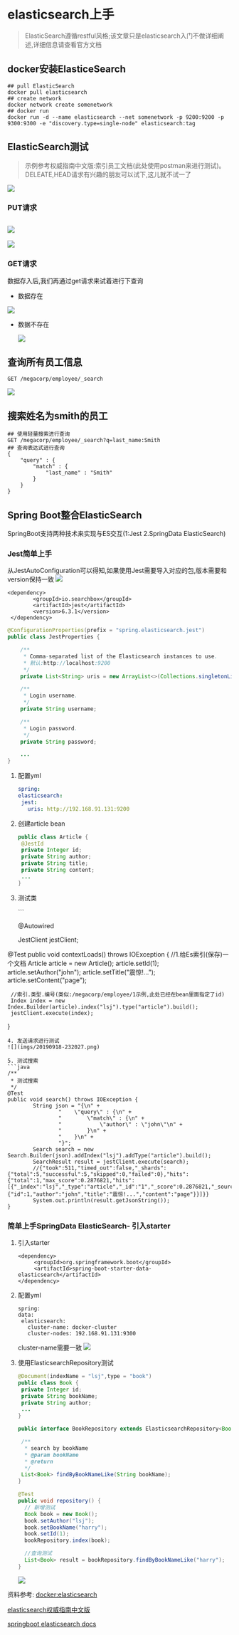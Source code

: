 # elasticsearch上手

> ElasticSearch遵循restful风格;该文章只是elasticsearch入门不做详细阐述,详细信息请查看官方文档

## docker安装ElasticeSearch

```text
## pull ElasticSearch
docker pull elasticsearch
## create network
docker network create somenetwork
## docker run
docker run -d --name elasticsearch --net somenetwork -p 9200:9200 -p 9300:9300 -e "discovery.type=single-node" elasticsearch:tag
```

## ElasticSearch测试

> 示例参考权威指南中文版:索引员工文档\(此处使用postman来进行测试\)。 DELEATE,HEAD请求有兴趣的朋友可以试下,这儿就不试一了

![](../.gitbook/assets/20190917-221901.png)

### PUT请求

## ![](../.gitbook/assets/20190917-220859.png)

![](../.gitbook/assets/20190917-220734.png)

### GET请求

数据存入后,我们再通过get请求来试着进行下查询

* 数据存在

![](../.gitbook/assets/20190917-221513.png)

* 数据不存在

  ![](../.gitbook/assets/20190917-221637.png)

## 查询所有员工信息

```text
GET /megacorp/employee/_search
```

![](../.gitbook/assets/20190917-222607.png)

## 搜索姓名为smith的员工

```text
## 使用轻量搜索进行查询
GET /megacorp/employee/_search?q=last_name:Smith
## 查询表达式进行查询
{
    "query" : {
        "match" : {
            "last_name" : "Smith"
        }
    }
}
```

## Spring Boot整合ElasticSearch

SpringBoot支持两种技术来实现与ES交互\(1:Jest 2.SpringData ElasticSearch\)

### Jest简单上手

从JestAutoConfiguration可以得知,如果使用Jest需要导入对应的包,版本需要和version保持一致 ![](../.gitbook/assets/20190918-224035.png)

```markup
<dependency>
        <groupId>io.searchbox</groupId>
        <artifactId>jest</artifactId>
        <version>6.3.1</version>
 </dependency>
```

```java
@ConfigurationProperties(prefix = "spring.elasticsearch.jest")
public class JestProperties {

    /**
     * Comma-separated list of the Elasticsearch instances to use.
     * 默认:http://localhost:9200
     */
    private List<String> uris = new ArrayList<>(Collections.singletonList("http://localhost:9200"));

    /**
     * Login username.
     */
    private String username;

    /**
     * Login password.
     */
    private String password;

    ...
}
```

1. 配置yml

   ```yaml
   spring:
   elasticsearch:
    jest:
      uris: http://192.168.91.131:9200
   ```

2. 创建article bean

   ```java
   public class Article {
    @JestId
    private Integer id;
    private String author;
    private String title;
    private String content;
    ...
   }
   ```

3. 测试类

   \`\`\`

   @Autowired

   JestClient jestClient;

@Test public void contextLoads\(\) throws IOException { //1.给Es索引\(保存\)一个文档 Article article = new Article\(\); article.setId\(1\); article.setAuthor\("john"\); article.setTitle\("震惊!..."\); article.setContent\("page"\);

```text
 //索引.类型.编号(类似:/megacorp/employee/1示例,此处已经在bean里面指定了id)
 Index index = new Index.Builder(article).index("lsj").type("article").build();
 jestClient.execute(index);
```

}

```text
4. 发送请求进行测试
![](imgs/20190918-232027.png)

5. 测试搜索
```java
/**
 * 测试搜索
 */
@Test
public void search() throws IOException {
        String json = "{\n" +
                "    \"query\" : {\n" +
                "        \"match\" : {\n" +
                "            \"author\" : \"john\"\n" +
                "        }\n" +
                "    }\n" +
                "}";
        Search search = new Search.Builder(json).addIndex("lsj").addType("article").build();
        SearchResult result = jestClient.execute(search);
        //{"took":511,"timed_out":false,"_shards":{"total":5,"successful":5,"skipped":0,"failed":0},"hits":{"total":1,"max_score":0.2876821,"hits":[{"_index":"lsj","_type":"article","_id":"1","_score":0.2876821,"_source":{"id":1,"author":"john","title":"震惊!...","content":"page"}}]}}
        System.out.println(result.getJsonString());
}
```

### 简单上手SpringData ElasticSearch- 引入starter

1. 引入starter

   ```markup
   <dependency>
        <groupId>org.springframework.boot</groupId>
        <artifactId>spring-boot-starter-data-elasticsearch</artifactId>
   </dependency>
   ```

2. 配置yml

   ```text
   spring:
   data:
    elasticsearch:
      cluster-name: docker-cluster
      cluster-nodes: 192.168.91.131:9300
   ```

   cluster-name需要一致 ![](../.gitbook/assets/20190919-224029.png)

3. 使用ElasticsearchRepository测试

   ```java
   @Document(indexName = "lsj",type = "book")
   public class Book {
    private Integer id;
    private String bookName;
    private String author;
    ...
   }
   ```

   ```java
   public interface BookRepository extends ElasticsearchRepository<Book,Integer> {

    /**
     * search by bookName
     * @param bookName
     * @return
     */
    List<Book> findByBookNameLike(String bookName);
   }
   ```

   ```java
   @Test
   public void repository() {
     // 新增测试
     Book book = new Book();
     book.setAuthor("lsj");
     book.setBookName("harry");
     book.setId(1);
     bookRepository.index(book);

     //查询测试
     List<Book> result = bookRepository.findByBookNameLike("harry");
   }
   ```

   ![](../.gitbook/assets/20190920-225325.png)

资料参考: [docker:elasticsearch](https://www.elastic.co/guide/en/elasticsearch/reference/6.7/docker.html)

[elasticsearch权威指南中文版](https://www.elastic.co/guide/cn/elasticsearch/guide/current/index.html)

[springboot elasticsearch docs](https://docs.spring.io/spring-data/elasticsearch/docs/3.1.10.RELEASE/reference/html/)

